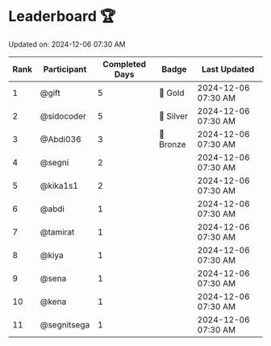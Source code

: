 # Leaderboard 🏆

Updated on: 2024-12-06 07:30 AM

| Rank | Participant       | Completed Days | Badge      | Last Updated         |
|------|-------------------|----------------|------------|----------------------|
| 1    | @gift             | 5              | 🏅 Gold     | 2024-12-06 07:30 AM |
| 2    | @sidocoder        | 5              | 🥈 Silver   | 2024-12-06 07:30 AM |
| 3    | @Abdi036          | 3              | 🥉 Bronze   | 2024-12-06 07:30 AM |
| 4    | @segni            | 2              |            | 2024-12-06 07:30 AM |
| 5    | @kika1s1          | 2              |            | 2024-12-06 07:30 AM |
| 6    | @abdi             | 1              |            | 2024-12-06 07:30 AM |
| 7    | @tamirat          | 1              |            | 2024-12-06 07:30 AM |
| 8    | @kiya             | 1              |            | 2024-12-06 07:30 AM |
| 9    | @sena             | 1              |            | 2024-12-06 07:30 AM |
| 10   | @kena             | 1              |            | 2024-12-06 07:30 AM |
| 11   | @segnitsega       | 1              |            | 2024-12-06 07:30 AM |
